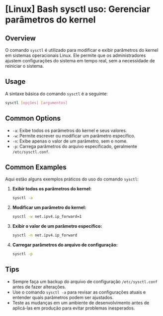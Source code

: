 # [Linux] Bash sysctl uso: Gerenciar parâmetros do kernel

## Overview
O comando `sysctl` é utilizado para modificar e exibir parâmetros do kernel em sistemas operacionais Linux. Ele permite que os administradores ajustem configurações do sistema em tempo real, sem a necessidade de reiniciar o sistema.

## Usage
A sintaxe básica do comando `sysctl` é a seguinte:

```bash
sysctl [opções] [argumentos]
```

## Common Options
- `-a`: Exibe todos os parâmetros do kernel e seus valores.
- `-w`: Permite escrever ou modificar um parâmetro específico.
- `-n`: Exibe apenas o valor de um parâmetro, sem o nome.
- `-p`: Carrega parâmetros do arquivo especificado, geralmente `/etc/sysctl.conf`.

## Common Examples
Aqui estão alguns exemplos práticos do uso do comando `sysctl`:

1. **Exibir todos os parâmetros do kernel:**
   ```bash
   sysctl -a
   ```

2. **Modificar um parâmetro do kernel:**
   ```bash
   sysctl -w net.ipv4.ip_forward=1
   ```

3. **Exibir o valor de um parâmetro específico:**
   ```bash
   sysctl -n net.ipv4.ip_forward
   ```

4. **Carregar parâmetros do arquivo de configuração:**
   ```bash
   sysctl -p
   ```

## Tips
- Sempre faça um backup do arquivo de configuração `/etc/sysctl.conf` antes de fazer alterações.
- Use o comando `sysctl -a` para revisar as configurações atuais e entender quais parâmetros podem ser ajustados.
- Teste as mudanças em um ambiente de desenvolvimento antes de aplicá-las em produção para evitar problemas inesperados.